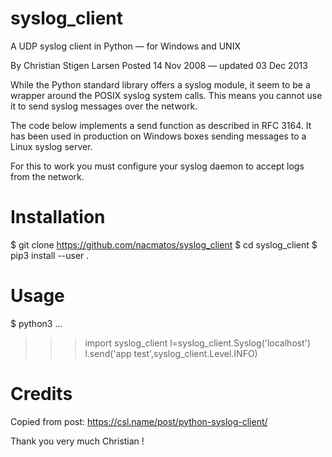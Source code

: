 # syslog_client
A UDP syslog client in Python — for Windows and UNIX

By Christian Stigen Larsen
Posted 14 Nov 2008 — updated 03 Dec 2013

While the Python standard library offers a syslog module, it seem to be a wrapper around the POSIX syslog system calls.
This means you cannot use it to send syslog messages over the network.

The code below implements a send function as described in RFC 3164.
It has been used in production on Windows boxes sending messages to a Linux syslog server.

For this to work you must configure your syslog daemon to accept logs from the network.

# Installation

$ git clone https://github.com/nacmatos/syslog_client
$ cd syslog_client
$ pip3 install --user .

# Usage

$ python3
...
>>> import syslog_client
>>> l=syslog_client.Syslog('localhost')
>>> l.send('app test',syslog_client.Level.INFO)

# Credits
Copied from post: https://csl.name/post/python-syslog-client/

Thank you very much Christian !
